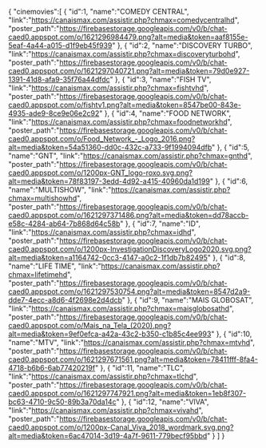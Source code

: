 {
	"cinemovies":[
		{
			"id":1,
			"name":"COMEDY CENTRAL",
			"link":"https://canaismax.com/assistir.php?chmax=comedycentralhd",
			"poster_path":"https://firebasestorage.googleapis.com/v0/b/chat-caed0.appspot.com/o/1621296984479.png?alt=media&token=aaf8155e-5eaf-4a44-a015-d1f9eb45f939"
		},
		{
			"id":2,
			"name":"DISCOVERY TURBO",
			"link":"https://canaismax.com/assistir.php?chmax=discoveryturbohd",
			"poster_path":"https://firebasestorage.googleapis.com/v0/b/chat-caed0.appspot.com/o/1621297040721.png?alt=media&token=79d0e927-1391-41d8-afa9-35f76a44dfdc"
		},
		{
			"id":3,
			"name":"FISH TV",
			"link":"https://canaismax.com/assistir.php?chmax=fishtvhd",
			"poster_path":"https://firebasestorage.googleapis.com/v0/b/chat-caed0.appspot.com/o/fishtv1.png?alt=media&token=8547be00-843e-4935-ade9-8ce9e06e2c92"
		},
		{
			"id":4,
			"name":"FOOD NETWORK",
			"link":"https://canaismax.com/assistir.php?chmax=foodnetworkhd",
			"poster_path":"https://firebasestorage.googleapis.com/v0/b/chat-caed0.appspot.com/o/Food_Network_-_Logo_2016.png?alt=media&token=54a51360-dd0c-432c-a733-9f1994094dfb"
		},
		{
			"id":5,
			"name":"GNT",
			"link":"https://canaismax.com/assistir.php?chmax=gnthd",
			"poster_path":"https://firebasestorage.googleapis.com/v0/b/chat-caed0.appspot.com/o/1200px-GNT_logo-roxo.svg.png?alt=media&token=78f83197-3edd-4d92-a415-40960da1d199"
		},
		{
			"id":6,
			"name":"MULTISHOW",
			"link":"https://canaismax.com/assistir.php?chmax=multishowhd",
			"poster_path":"https://firebasestorage.googleapis.com/v0/b/chat-caed0.appspot.com/o/1621297371486.png?alt=media&token=dd78accb-e58c-4284-ab64-7b868d64c58b"
		},
		{
			"id":7,
			"name":"ID",
			"link":"https://canaismax.com/assistir.php?chmax=idhd",
			"poster_path":"https://firebasestorage.googleapis.com/v0/b/chat-caed0.appspot.com/o/1200px-InvestigationDiscoveryLogo2020.svg.png?alt=media&token=a1164742-0cc3-4147-a0c2-1f1db7b82495"
		},
		{
			"id":8,
			"name":"LIFE TIME",
			"link":"https://canaismax.com/assistir.php?chmax=lifetimehd",
			"poster_path":"https://firebasestorage.googleapis.com/v0/b/chat-caed0.appspot.com/o/1621297530754.png?alt=media&token=8547d2a9-dde7-4ecc-a8d6-4f2698e2d4dcb"
		},
		{
			"id":9,
			"name":"MAIS GLOBOSAT",
			"link":"https://canaismax.com/assistir.php?chmax=maisglobosathd",
			"poster_path":"https://firebasestorage.googleapis.com/v0/b/chat-caed0.appspot.com/o/Mais_na_Tela_(2020).png?alt=media&token=9ef0efca-a42a-43c2-b350-c1b85c4ee993"
		},
		{
			"id":10,
			"name":"MTV",
			"link":"https://canaismax.com/assistir.php?chmax=mtvhd",
			"poster_path":"https://firebasestorage.googleapis.com/v0/b/chat-caed0.appspot.com/o/1621297671561.png?alt=media&token=78411fff-8fa4-4718-b6b6-6ab77420219f"
		},
		{
			"id":11,
			"name":"TLC",
			"link":"https://canaismax.com/assistir.php?chmax=tlchd",
			"poster_path":"https://firebasestorage.googleapis.com/v0/b/chat-caed0.appspot.com/o/1621297747921.png?alt=media&token=1eb8f307-bc63-4710-9c50-89b3a70da14c"
		},
		{
			"id":12,
			"name":"VIVA",
			"link":"https://canaismax.com/assistir.php?chmax=vivahd",
			"poster_path":"https://firebasestorage.googleapis.com/v0/b/chat-caed0.appspot.com/o/1200px-Canal_Viva_2018_wordmark.svg.png?alt=media&token=6ac47014-3d19-4a7f-9611-779becf95bbd"
		}
	]
}

